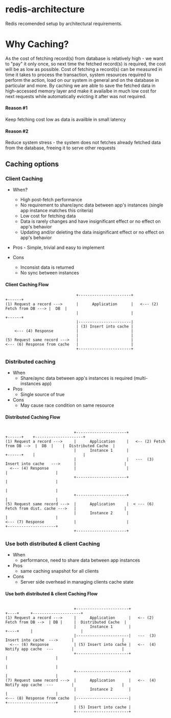 # redis-architecture
Redis recomended setup by architectural requirements.

# Why Caching?
As the cost of fetching record(s) from database is relatively high - we want to "pay" it only once, so next time the fetched record(s) is required, the cost will be as low as possible.
Cost of fetching a record(s) can be measured in time it takes to process the transaction, system resources required to perform the action, load on our system in general and on the database in particular and more.
By caching we are able to save the fetched data in high-accessed memory layer and make it availalbe in much low cost for next requests while automatically evicting it after was not required.

#### Reason #1 
Keep fetching cost low as data is availble in small latency
#### Reason #2
Reduce system stress - the system does not fetches already fetched data from the database, freeing it to serve other requests

## Caching options
### Client Caching
- When? 
  - High post-fetch performance 
  - No requirement to share/aync data between app's instances (single app instance matches this criteria)
  - Low cost for fetching data
  - Data is rarely changes and have insignificant effect or no effect on app's behavior
  - Updating and/or deleting the data insignificant effect or no effect on app's behavior

- Pros - Simple, trivial and easy to implement
- Cons
  - Inconsist data is returned
  - No sync between instances

#### Client Caching Flow
```
                               +-----------------------+                               +------+
(1) Request a record --->      |      Application      |   <--- (2) Fetch from DB ---> |  DB  |
                               |                       |                               +------+
                               |-----------------------|
                               | (3) Insert into cache |
    <--- (4) Response          |                       |
                               |                       |
(5) Request same record --->   |                       |
<--- (6) Response from cache   |                       |
                               +-----------------------+

```
### Distributed caching
- When
  - Share/aync data between app's instances is required (multi-instances app)
- Pros
  - Single source of true
- Cons
  - May cause race condition on same resource

#### Distributed Caching Flow
```

                              +----------------------+                              +------+    +---------------------+
(1) Request a record --->     |      Application     |   <-- (2) Fetch from DB -->  |  DB  |    |  Distributed Cache  |
                              |      Instance 1      |                              +------+    |                     |
                              |                      |   ---  (3) Insert into cache   --->      |                     |
  <--- (4) Response           |                      |                                          |                     |
                              +----------------------+                                          |                     |
                                                                                                |                     |
                              +----------------------+                                          |                     |
(5) Request same record --->  |      Application     |  < --- (6) Fetch from dist. cache --->   |                     |
                              |      Instance 2      |                                          |                     |
<--- (7) Response             |                      |                                          +---------------------+
                              +----------------------+
```

### Use both distributed & client Caching 
- When
  - performance,  need to share data between app instances
- Pros
  - same caching snapshot for all clients
- Cons
  - Server side overhead in managing clients cache state

#### Use both distributed & client Caching Flow
```

                              +-----------------------+                              +----+     +---------------------+
(1) Request a record --->     |      Application      |   <-- (2) Fetch from DB -->  | DB |     |  Distributed Cache  |
                              |      Instance 1       |                              +----+     |                     |
                              |-----------------------|   ---  (3) Insert into cache  --->      |                     |
  <--- (6) Response           | (5) Insert into cache |   <--  (4) Notify app cache  ---        |                     |
                              +-----------------------+                                         |                     |
                                                                                                |                     |
                              +-----------------------+                                         |                     |
(7) Request same record --->  |      Application      |   <--  (4) Notify app cache  ---        |                     |
                              |      Instance 2       |                                         |                     |
<--- (8) Response from cache  |-----------------------|                                         +---------------------+
                              | (5) Insert into cache |
                              +-----------------------+
```
